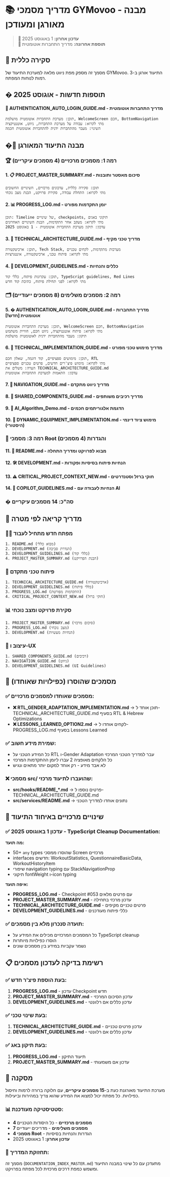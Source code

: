 # 📚 מדריך מסמכי GYMovoo - מבנה מאורגן ומעודכן

> **📅 עדכון אחרון:** 1 באוגוסט 2025  
> **🎯 תוספת אחרונה:** מדריך התחברות אוטומטית

## 🎯 סקירה כללית

מסמך זה מספק מפת ניווט מלאה למערכת התיעוד של GYMovoo. התיעוד אורגן ב-3 רמות לנוחות המפתח.

## � **תוספות חדשות - אוגוסט 2025**

#### 🔐 **AUTHENTICATION_AUTO_LOGIN_GUIDE.md** - מדריך התחברות אוטומטית

```
תוכן: מערכת התחברות אוטומטית מושלמת, WelcomeScreen חכם, BottomNavigation
מתי לקרוא: עבודה על מערכת התחברות, ניווט, אוטנטיקציה
השינוי: מעבר מהתחברות ידנית להתחברות אוטומטית חכמה
```

## �📂 מבנה התיעוד המאורגן

### 🏆 רמה 1: מסמכים מרכזיים (4 מסמכים עיקריים)

#### 1. 📋 **PROJECT_MASTER_SUMMARY.md** - סיכום מאסטר ותובנות

```
תוכן: סקירה כללית, עדכונים מרכזיים, השינויים החשובים
מתי לקרוא: התחלת עבודה, סקירת פרויקט, הבנת מצב נוכחי
```

#### 2. 📊 **PROGRESS_LOG.md** - יומן התקדמות מפורט

```
תוכן: Timeline של שינויים, checkpoints, תיקוני באגים
מתי לקרוא: מעקב אחר התקדמות, הבנת השינויים האחרונים
עדכון: תיקון מערכת התחברות אוטומטית - 1 באוגוסט 2025
```

#### 3. 🔧 **TECHNICAL_ARCHITECTURE_GUIDE.md** - מדריך טכני מקיף

```
תוכן: ארכיטקטורה, Tech Stack, מערכות מתקדמות, לקחים טכניים
מתי לקרוא: פיתוח טכני, ארכיטקטורה, אינטגרציות
```

#### 4. 📝 **DEVELOPMENT_GUIDELINES.md** - כללים והנחיות

```
תוכן: עקרונות פיתוח, כללי קוד, TypeScript guidelines, Red Lines
מתי לקרוא: לפני תחילת פיתוח, כתיבת קוד חדש
```

### 🗂️ רמה 2: מסמכים משלימים (8 מסמכים ייעודיים)

#### 5. � **AUTHENTICATION_AUTO_LOGIN_GUIDE.md** - מדריך התחברות אוטומטית **[חדש!]**

```
תוכן: מערכת התחברות אוטומטית, WelcomeScreen חכם, BottomNavigation
מתי לקרוא: פיתוח אוטנטיקציה, ניווט חכם, חוויית משתמש
תיקון: מעבר מהתחברות ידנית לאוטומטית מושלמת
```

#### 6. 🔧 **TECHNICAL_IMPLEMENTATION_GUIDE.md** - מדריך מימוש טכני מפורט

```
תוכן: מימושים ספציפיים, קוד דוגמה, שאלון חכם, RTL
מתי לקרוא: מימוש פיצ'רים חדשים, פרטים טכניים ספציפיים
הערה: משלים את TECHNICAL_ARCHITECTURE_GUIDE.md
עדכון: התאמות למערכת התחברות אוטומטית
```

#### 7. 🧭 **NAVIGATION_GUIDE.md** - מדריך ניווט מתקדם

#### 8. 🧩 **SHARED_COMPONENTS_GUIDE.md** - מדריך רכיבים משותפים

#### 9. 🤖 **AI_Algorithm_Demo.md** - הדגמת אלגוריתמים חכמים

#### 10. 🔧 **DYNAMIC_EQUIPMENT_IMPLEMENTATION.md** - מימוש ציוד דינמי (היסטורי)

### 🔧 רמה 3: מסמכי Root והגדרות (4 מסמכים)

#### 11. 📖 **README.md** - מבוא לפרויקט ומדריך התחלה

#### 12. 🛠️ **DEVELOPMENT.md** - הנחיות פיתוח בסיסיות ופקודות

#### 13. ⚠️ **CRITICAL_PROJECT_CONTEXT_NEW.md** - חוקי ברזל וסטנדרטים

#### 14. 🤖 **COPILOT_GUIDELINES.md** - הנחיות לעבודה עם AI

### � סה"כ: 14 מסמכים עיקריים

## 🎯 מדריך קריאה לפי מטרה

### 👨‍💻 מפתח חדש מתחיל לעבוד

```
1. README.md (מבוא כללי)
2. DEVELOPMENT.md (הגדרת סביבה)
3. DEVELOPMENT_GUIDELINES.md (כללי קוד)
4. PROJECT_MASTER_SUMMARY.md (הבנת הפרויקט)
```

### 🔧 פיתוח טכני מתקדם

```
1. TECHNICAL_ARCHITECTURE_GUIDE.md (ארכיטקטורה)
2. DEVELOPMENT_GUIDELINES.md (כללי פיתוח)
3. PROGRESS_LOG.md (התקדמות מפורטת)
4. CRITICAL_PROJECT_CONTEXT_NEW.md (חוקי ברזל)
```

### 📊 סקירת פרויקט ומצב נוכחי

```
1. PROJECT_MASTER_SUMMARY.md (סיכום מרכזי)
2. PROGRESS_LOG.md (מצב נוכחי)
3. DEVELOPMENT.md (הנחיות מעשיות)
```

### 🎨 עיצוב ו-UX

```
1. SHARED_COMPONENTS_GUIDE.md (רכיבים)
2. NAVIGATION_GUIDE.md (ניווט)
3. DEVELOPMENT_GUIDELINES.md (UI Guidelines)
```

## 🚫 מסמכים שהוסרו (כפילויות שאוחדו)

### ✅ **מסמכים שאוחדו למסמכים מרכזיים:**

- **❌ RTL_GENDER_ADAPTATION_IMPLEMENTATION.md** → תוכן אוחד ל-TECHNICAL_ARCHITECTURE_GUIDE.md בסעיף RTL & Hebrew Optimizations
- **❌ LESSONS_LEARNED_OPTION2.md** → לקחים אוחדו ל-PROGRESS_LOG.md בסעיף Lessons Learned

### ✅ **שמירת מידע חשוב:**

- כל המידע הטכני על RTL ו-Gender Adaptation עבר למדריך הטכני המרכזי
- כל הלקחים מאופציה 2 עברו ליומן ההתקדמות המרכזי
- לא אבד מידע - רק אוחד למקום יותר מתאים ונגיש

### ❌ מסמכי src/ שהועברו לתיעוד מרכזי:

- **src/hooks/README\_\*.md** → פרטים נוספו ל-TECHNICAL_ARCHITECTURE_GUIDE.md
- **src/services/README.md** → נתונים אוחדו למדריך הטכני

## 🔄 שינויים מרכזיים באיחוד התיעוד

### ✅ **עדכון 1 באוגוסט 2025 - TypeScript Cleanup Documentation:**

**מה תועד:**

- 50+ `any` types שהוסרו ממסכי Screen מרכזיים
- interfaces חדשים: WorkoutStatistics, QuestionnaireBasicData, WorkoutHistoryItem
- שיפורי navigation typing עם StackNavigationProp
- תיקוני fontWeight ו-icon typing

**איפה תועד:**

- **PROGRESS_LOG.md** - Checkpoint #053 עם פרטים מלאים
- **PROJECT_MASTER_SUMMARY.md** - עדכון מרכזי בתחילה
- **TECHNICAL_ARCHITECTURE_GUIDE.md** - פרטים טכניים מקיפים
- **DEVELOPMENT_GUIDELINES.md** - כללי פיתוח מעודכנים

### ✅ **תועדה סנכרון מלא בין מסמכים:**

- כל המסמכים המרכזיים מכילים את המידע על TypeScript cleanup
- הוסרו כפילויות מיותרות
- נשמר עקביות במידע בין מסמכים שונים

## 📋 רשימת בדיקה לעדכון מסמכים

### ✅ בעת הוספת פיצ'ר חדש:

1. **PROGRESS_LOG.md** - עדכון Checkpoint חדש
2. **PROJECT_MASTER_SUMMARY.md** - עדכון הסיכום המרכזי
3. **DEVELOPMENT_GUIDELINES.md** - עדכון כללים אם רלוונטי

### ✅ בעת שינוי טכני:

1. **TECHNICAL_ARCHITECTURE_GUIDE.md** - עדכון פרטים טכניים
2. **DEVELOPMENT_GUIDELINES.md** - עדכון כללים אם רלוונטי

### ✅ בעת תיקון באג:

1. **PROGRESS_LOG.md** - תיעוד התיקון
2. **PROJECT_MASTER_SUMMARY.md** - עדכון אם משמעותי

## 🎯 מסקנה

מערכת התיעוד מאורגנת כעת ב-**15 מסמכים עיקריים**, עם חלוקה ברורה לרמות וחיסול כפילויות. כל מפתח יכול למצוא את המידע שהוא צריך במהירות וביעילות.

### 📊 סטטיסטיקה מעודכנת:

- **4 מסמכים מרכזיים** - כל היסודות הטכניים
- **7 מסמכים משלימים** - מדריכים ייעודיים
- **4 מסמכי Root** - הגדרות והנחיות בסיסיות
- **עדכון אחרון:** 1 באוגוסט 2025

### 🔄 תחזוקת המדריך:

מסמך זה (`DOCUMENTATION_INDEX_MASTER.md`) מתעדכן עם כל שינוי במבנה התיעוד ומשמש כמפת דרכים מרכזית לכל מפתח בפרויקט.
